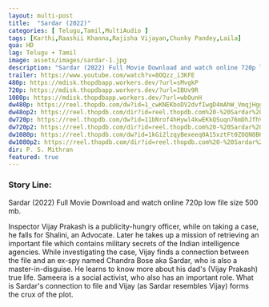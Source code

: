 ```yaml
---
layout: multi-post
title:  "Sardar (2022)"
categories: [ Telugu,Tamil,MultiAudio ]
tags: [Karthi,Raashii Khanna,Rajisha Vijayan,Chunky Pandey,Laila]
qua: HD
lag: Telugu + Tamil
image: assets/images/sardar-1.jpg
description: "Sardar (2022) Full Movie Download and watch online 720p low file size 500 mb."
trailer: https://www.youtube.com/watch?v=8OQzz_i3KFE
480p: https://mdisk.thopdbapp.workers.dev/?url=sMvgkP
720p: https://mdisk.thopdbapp.workers.dev/?url=IBUv9R
1080p: https://mdisk.thopdbapp.workers.dev/?url=wbOunH
dw480p: https://reel.thopdb.com/dw?id=1_cwKNEKboDV2dvfIwgD4mAhW_VmqjHgg
dw48op2: https://reel.thopdb.com/dir?id=reel.thopdb.com%20-%20Sardar%20(2022)%20360p%20WEBRip%20x264%20(AAC%202.0)%20[Telugu%20(HQ%20Line)%20+%20Tamil]%20HC-ESubs.mkv
dw720p: https://reel.thopdb.com/dw?id=11bNrof4hHywl4kwEKkQSuqn76mDhJfhV
dw720p2: https://reel.thopdb.com/dir?id=reel.thopdb.com%20-%20Sardar%20(2022)%20720p%20WEBRip%20x265%2010bit%20(AAC%202.0)%20[Telugu%20(HQ%20Line)%20+%20Tamil]%20HC-ESubs.mkv
dw1080p: https://reel.thopdb.com/dw?id=1kGi2lzqyBexeeq0A15xztFt0ZOQN8B6h
dw1080p2: https://reel.thopdb.com/dir?id=reel.thopdb.com%20-%20Sardar%20(2022)%201080p%20WEBRip%20x265%2010bit%20(AAC%202.0)%20[Telugu%20(HQ%20Line)%20+%20Tamil]%20HC-ESubs.mkv
dir: P. S. Mithran
featured: true
---
```


### Story Line:
Sardar (2022) Full Movie Download and watch online 720p low file size 500 mb.

Inspector Vijay Prakash is a publicity-hungry officer, while on taking a case, he falls for Shalini, an Advocate. Later he takes up a mission of retrieving an important file which contains military secrets of the Indian intelligence agencies. While investigating the case, Vijay finds a connection between the file and an ex-spy named Chandra Bose aka Sardar, who is also a master-in-disguise. He learns to know more about his dad's (Vijay Prakash) true life. Sameera is a social activist, who also has an important role. What is Sardar's connection to file and Vijay (as Sardar resembles Vijay) forms the crux of the plot.





